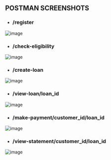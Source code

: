 ## POSTMAN SCREENSHOTS

- ### /register
![image](https://github.com/StG999/Alemeno-Task/assets/93197674/afc3829a-7326-40fc-846d-91431252f851)

- ### /check-eligibility
![image](https://github.com/StG999/Alemeno-Task/assets/93197674/5c3c6463-45b2-4c59-bf4a-81f75562d0f8)

- ### /create-loan
![image](https://github.com/StG999/Alemeno-Task/assets/93197674/893d1422-d4f2-476f-b761-76021bc74504)

- ### /view-loan/loan_id
![image](https://github.com/StG999/Alemeno-Task/assets/93197674/6cadb627-1c8a-4dea-b468-18b02ee71069)

- ### /make-payment/customer_id/loan_id
![image](https://github.com/StG999/Alemeno-Task/assets/93197674/cbf6af36-37a8-4cb6-84e0-72a9985738b0)

- ### /view-statement/customer_id/loan_id 
![image](https://github.com/StG999/Alemeno-Task/assets/93197674/bc5ae1fd-0153-4239-9783-3d83c0968f8e)
